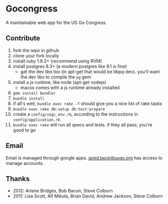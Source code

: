 Gocongress
==========

A maintainable web app for the US Go Congress.

Contribute
---------

1. fork the repo in github
1. clone your fork locally
1. install ruby 1.9.2+ (recommend using RVM)
1. install postgres 8.3+ (a modern postgres like 9.1 is fine)
    - get the dev libs too (in apt-get that would be libpq-dev).
      you'll want the dev libs to compile the `pg` gem
1. install a js runtime, like node (apt-get nodejs)
    - macos comes with a js runtime already installed
1. `gem install bundler`
1. `bundle install`
1. if all's well, `bundle exec rake -T` should give you a nice
   list of rake tasks
1. `bundle exec rake db:setup db:test:prepare`
1. create a `config/usgc_env.rb`, according to the
   instructions in `config/application.rb`
1. `bundle exec rake` will run all specs and tests.  if they
   all pass, you're good to go

Email
------

Email is managed through google apps.  jared.beck@usgo.org has
access to manage accounts.

Thanks
------

* 2012: Arlene Bridges, Bob Bacon, Steve Colburn
* 2011: Lisa Scott, Alf Mikula, Brian David, Andrew Jackson, Steve Colburn
